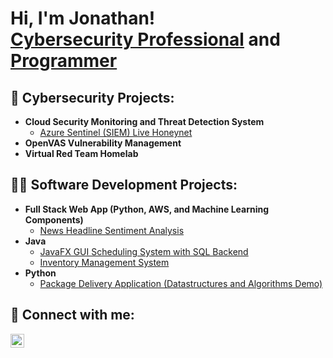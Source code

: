 <h1>Hi, I'm Jonathan! <br/><a href="https://www.linkedin.com/in/jonathan-congmon/">Cybersecurity Professional</a> and <a href="https://github.com/jcongmon">Programmer</a>


<h2>🔐 Cybersecurity Projects:</h2>

- <b>Cloud Security Monitoring and Threat Detection System</b>
  - [Azure Sentinel (SIEM) Live Honeynet](https://github.com/jcongmon/soc-honeypot)
- <b>OpenVAS Vulnerability Management</b>
- <b>Virtual Red Team Homelab</b>

<h2>👨‍💻 Software Development Projects:</h2>

- <b>Full Stack Web App (Python, AWS, and Machine Learning Components)</b>
  - [News Headline Sentiment Analysis](https://github.com/jcongmon/SentimentAnalysisAWS)
- <b>Java</b>
  - [JavaFX GUI Scheduling System with SQL Backend](https://github.com/jcongmon/SchedulingSystem)
  - [Inventory Management System](https://github.com/jcongmon/InventoryManagementSystem)
- <b>Python</b>
  - [Package Delivery Application (Datastructures and Algorithms Demo)](https://github.com/jcongmon/PackageDeliveryRouting)

<h2> 🤳 Connect with me:</h2>

[<img align="left" alt="Jonathan Congmon | LinkedIn" width="22px" src="https://cdn.jsdelivr.net/npm/simple-icons@v3/icons/linkedin.svg" />](https://linkedin.com/in/jonathan-congmon)
